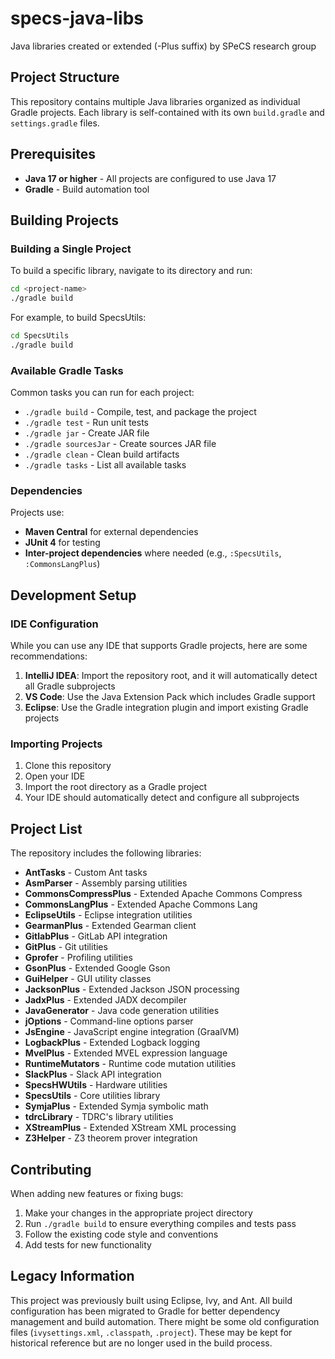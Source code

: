 # specs-java-libs
Java libraries created or extended (-Plus suffix) by SPeCS research group

## Project Structure

This repository contains multiple Java libraries organized as individual Gradle projects. Each library is self-contained with its own `build.gradle` and `settings.gradle` files.

## Prerequisites

- **Java 17 or higher** - All projects are configured to use Java 17
- **Gradle** - Build automation tool

## Building Projects

### Building a Single Project

To build a specific library, navigate to its directory and run:

```bash
cd <project-name>
./gradle build
```

For example, to build SpecsUtils:
```bash
cd SpecsUtils
./gradle build
```

### Available Gradle Tasks

Common tasks you can run for each project:

- `./gradle build` - Compile, test, and package the project
- `./gradle test` - Run unit tests
- `./gradle jar` - Create JAR file
- `./gradle sourcesJar` - Create sources JAR file
- `./gradle clean` - Clean build artifacts
- `./gradle tasks` - List all available tasks

### Dependencies

Projects use:
- **Maven Central** for external dependencies
- **JUnit 4** for testing
- **Inter-project dependencies** where needed (e.g., `:SpecsUtils`, `:CommonsLangPlus`)

## Development Setup

### IDE Configuration

While you can use any IDE that supports Gradle projects, here are some recommendations:

1. **IntelliJ IDEA**: Import the repository root, and it will automatically detect all Gradle subprojects
2. **VS Code**: Use the Java Extension Pack which includes Gradle support
3. **Eclipse**: Use the Gradle integration plugin and import existing Gradle projects

### Importing Projects

1. Clone this repository
2. Open your IDE
3. Import the root directory as a Gradle project
4. Your IDE should automatically detect and configure all subprojects

## Project List

The repository includes the following libraries:

- **AntTasks** - Custom Ant tasks
- **AsmParser** - Assembly parsing utilities  
- **CommonsCompressPlus** - Extended Apache Commons Compress
- **CommonsLangPlus** - Extended Apache Commons Lang
- **EclipseUtils** - Eclipse integration utilities
- **GearmanPlus** - Extended Gearman client
- **GitlabPlus** - GitLab API integration
- **GitPlus** - Git utilities
- **Gprofer** - Profiling utilities
- **GsonPlus** - Extended Google Gson
- **GuiHelper** - GUI utility classes
- **JacksonPlus** - Extended Jackson JSON processing
- **JadxPlus** - Extended JADX decompiler
- **JavaGenerator** - Java code generation utilities
- **jOptions** - Command-line options parser
- **JsEngine** - JavaScript engine integration (GraalVM)
- **LogbackPlus** - Extended Logback logging
- **MvelPlus** - Extended MVEL expression language
- **RuntimeMutators** - Runtime code mutation utilities
- **SlackPlus** - Slack API integration
- **SpecsHWUtils** - Hardware utilities
- **SpecsUtils** - Core utilities library
- **SymjaPlus** - Extended Symja symbolic math
- **tdrcLibrary** - TDRC's library utilities
- **XStreamPlus** - Extended XStream XML processing
- **Z3Helper** - Z3 theorem prover integration

## Contributing

When adding new features or fixing bugs:

1. Make your changes in the appropriate project directory
2. Run `./gradle build` to ensure everything compiles and tests pass
3. Follow the existing code style and conventions
4. Add tests for new functionality

## Legacy Information

This project was previously built using Eclipse, Ivy, and Ant. All build configuration has been migrated to Gradle for better dependency management and build automation. There might be some old configuration files (`ivysettings.xml`, `.classpath`, `.project`). These may be kept for historical reference but are no longer used in the build process.
